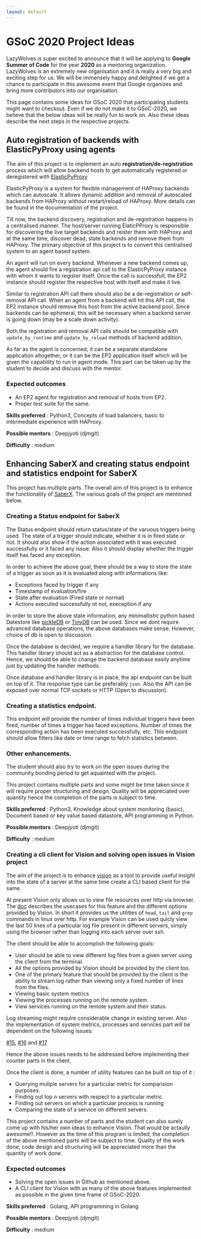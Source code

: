 ```yaml
---
layout: default
---
```


# GSoC 2020 Project Ideas

LazyWolves is super excited to announce that it will be applying to **Google Summer of Code**
for the year **2020** as a mentoring organization. LazyWolves is an extremely new organisation and it is really a very big and
exciting step for us. We will be immensely happy and delighted if we get a chance to participate
in this awesome event that Google organizes and bring more contributors into our organisation.

This page contains some ideas for GSoC 2020 that participating students might want to checkout.
Even if we do not make it to GSoC-2020, we believe that the below ideas will be really fun to work
on. Also these ideas describe the next steps in the respective projects.

## Auto registration of backends with ElasticPyProxy using agents

The aim of this project is to implement an auto **registration/de-registration** process which
will allow backend hosts to get automatically registered or deregistered with [ElasticPyProxy](https://github.com/LazyWolves/ElasticPyProxy/)

ElasticPyProxy is a system for flexible management of HAProxy backends which can autoscale. It allows dynamic
addition and removal of autoscaled backends from HAProxy without restart/reload of HAProxy. More details can be
found in the documentation of the project.

Till now, the backend discovery, registration and de-registration happens in a centralised manner. The host/server
running ElaticPProxy is responsible for discovering the live target backends and reister them with HAProxy and at the
same time, discover dead, state backends and remove them from HAProxy. The primary objective of this project
is to convert this centralised system to an agent based system.

An agent will run on every backend. Whenever a new backend comes up, the agent should fire a registration api call
to the ElasticPyProxy instance with whom it wants to register itself. Once the call is successfull, the  EP2 instance should register the respective host with itself and make it live.

Similar to registration API call there should also be a de-registration or self-removal API call. When an agent
from a backend will hit this API call, the EP2 instance should remove this host from the active backend pool.
Since backends can be ephimeral, this will be necessary when a backend server is going down (may be a scale down
activity).

Both the registration and removal API calls should be compatible with ```update_by_runtime``` and ```update_by_reload```
methods of backend addition.

As far as the agent is concerned, it can be a separate standalone application altogether, or it can be the
EP2 application itself which will be given the capability to run in agent mode. This part can be taken up
by the student to decide and discuss with the mentor.

### Expected outcomes

- An EP2 agent for registration and removal of hosts from EP2.
- Proper test suite for the same.

**Skills preferred** : Python3, Concepts of load balancers, basic to intermediate experience with HAProxy.

**Possible mentors** : Deepjyoti (djmgit)

**Difficulty** : medium

## Enhancing SaberX and creating status endpoint and statistics endpoint for SaberX

This project has multiple parts. The overall aim of this project is to enhance the functionality of
[SaberX](https://github.com/LazyWolves/SaberX). The various goals of the project are mentioned below.

### Creating a Status endpoint for SaberX

The Status endpoint should return status/state of the varuous triggers being used. The state of a
trigger should indicate, whether it is in fired state or not. It should also show if the action
associated with it was executed successfully or it faced any issue. Also it should display whether
the trigger itself has faced any exception.

In order to achieve the above goal, there should be a way to store the state of a trigger as soon
as it is evaluated along with informations like:

- Exceptions faced by trigger if any
- Timestamp of evaluation/fire
- State after evaluation (Fired state or normal)
- Actions executed successfully ot not, exeception if any

In order to store the above state information, any minimallistic python based Datestore like
[pickleDB](https://pythonhosted.org/pickleDB/) or [TinyDB](https://tinydb.readthedocs.io/en/latest/)
can be used. Since we dont require advanced database operations, the above databases make sense.
However, choice of db is open to discussion.

Once the database is decided, we require a handler library for the database. This handler library
should act as a abstraction for the database control. Hence, we should be able to change the backend
database easily anytime just by updating the handler methods.

Once database and handler library is in place, the api endpoint can be built on top of it. The response
type can be preferably ```json```. Also the API can be exposed over normal TCP sockets or HTTP (Open to
discussion).

### Creating a statistics endpoint.

This endpoint will provide the number of times individual triggers have been fired, number of times a
trigger has faced exceptions. Number of times the corresponding action has been executed successfully,
etc. This endpoint should allow filters like date or time range to fetch statistics between.

### Other enhancements.

The student should also try to work on the open issues during the community bonding period to get
aquainted with the project.

This project contains multiple parts and some might be time taken since it will require proper
structuring and design. Quality will be appreciated over quantity hence the completion of the
parts is subject to time.

**Skills preferred** : Python3, Knowledge about system monitoring (basic), Document based or key value based datastore, API programming in Python.

**Possible mentors** : Deepjyoti (djmgit)

**Difficulty** : medium

### Creating a cli client for Vision and solving open issues in Vision project

The aim of the project is to enhance [vision](https://github.com/LazyWolves/vision) as a tool to provide useful insight into the state of a server at the same time create a CLI based client for the same.

At present Vision only allows us to view file resources over http via browser. The [doc](https://github.com/LazyWolves/vision/blob/dev/README.md) describes the usecases for this feature and the different
options provided by Vision. In short it provides us the utilities of ```head```, ```tail``` and ```grep```
commands in linux over http. For example Vision can be used quicly view the last 50 lines of a particular
log file present in different servers, simply using the browser rather than logging into each server
over ssh.

The client should be able to accomplish the following goals:

- User should be able to view different log files from a given server using the client from the terminal.
- All the options provided by Vision should be provided by the client too.
- One of the primary feature that should be provided by the client is the ability to stream log
  rather than viewing only a fixed number of lines from the files.
- Viewing basic system metrics
- Viewing the processes running on the remote system.
- View services running on the remote system and their status.

Log streaming might require considerable change in existing server. Also the implementation of
system metrics, processes and services part will be dependent on the following issues:

[#15](https://github.com/LazyWolves/vision/issues/15), [#16](https://github.com/LazyWolves/vision/issues/15)
and [#17](https://github.com/LazyWolves/vision/issues/17)

Hence the above issues needs to be addressed before implementing their counter parts in the client.

Once the client is done, a number of utility features can be built on top of it :

- Querying muliple servers for a particular metric for comparision purposes.
- Finding out top n servers with respect to a particular metric.
- Finding out servers on which a particular process is running
- Comparing the state of a service on different servers.

This project contains a number of parts and the student can also surely come up with his/her own
ideas to enhance Vision. That would be actaully awesome!!. However as the time of this program is
limited, the completion of the above mentioned parts will be subject to time. Quality of the work done,
code design and structuring will be appreciated more than the quantity of work done.

### Expected outcomes

- Solving the open issues in Github as mentioned above.
- A CLI client for Vision with as many of the above features implemented as possible in the given time        frame of GSoC-2020.

**Skills preferred** : Golang, API programming in Golang

**Possible mentors** : Deepjyoti (djmgit)

**Difficulty** : medium
